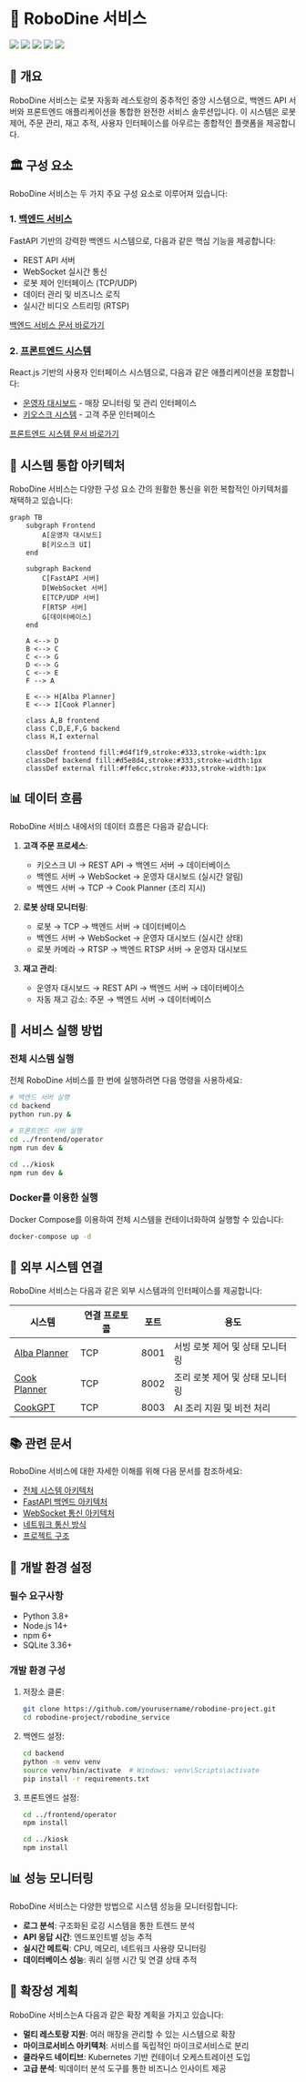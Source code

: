 # 🚀 RoboDine 서비스

![](https://img.shields.io/badge/Python-3.8+-blue) ![](https://img.shields.io/badge/FastAPI-0.68.0-green) ![](https://img.shields.io/badge/React-17.0.2-blue) ![](https://img.shields.io/badge/SQLite-3.36-orange) ![](https://img.shields.io/badge/WebSocket-4.0-purple)

## 📌 개요

RoboDine 서비스는 로봇 자동화 레스토랑의 중추적인 중앙 시스템으로, 백엔드 API 서버와 프론트엔드 애플리케이션을 통합한 완전한 서비스 솔루션입니다. 이 시스템은 로봇 제어, 주문 관리, 재고 추적, 사용자 인터페이스를 아우르는 종합적인 플랫폼을 제공합니다.

## 🏛️ 구성 요소

RoboDine 서비스는 두 가지 주요 구성 요소로 이루어져 있습니다:

### 1. [백엔드 서비스](backend)

FastAPI 기반의 강력한 백엔드 시스템으로, 다음과 같은 핵심 기능을 제공합니다:
- REST API 서버
- WebSocket 실시간 통신
- 로봇 제어 인터페이스 (TCP/UDP)
- 데이터 관리 및 비즈니스 로직
- 실시간 비디오 스트리밍 (RTSP)

[백엔드 서비스 문서 바로가기](backend/README.md)

### 2. [프론트엔드 시스템](frontend)

React.js 기반의 사용자 인터페이스 시스템으로, 다음과 같은 애플리케이션을 포함합니다:
- [운영자 대시보드](frontend/operator) - 매장 모니터링 및 관리 인터페이스
- [키오스크 시스템](frontend/kiosk) - 고객 주문 인터페이스

[프론트엔드 시스템 문서 바로가기](frontend/README.md)

## 🔄 시스템 통합 아키텍처

RoboDine 서비스는 다양한 구성 요소 간의 원활한 통신을 위한 복합적인 아키텍처를 채택하고 있습니다:

```mermaid
graph TB
    subgraph Frontend
        A[운영자 대시보드] 
        B[키오스크 UI]
    end
    
    subgraph Backend
        C[FastAPI 서버]
        D[WebSocket 서버]
        E[TCP/UDP 서버]
        F[RTSP 서버]
        G[데이터베이스]
    end
    
    A <--> D
    B <--> C
    C <--> G
    D <--> G
    C <--> E
    F --> A
    
    E <--> H[Alba Planner]
    E <--> I[Cook Planner]
    
    class A,B frontend
    class C,D,E,F,G backend
    class H,I external
    
    classDef frontend fill:#d4f1f9,stroke:#333,stroke-width:1px
    classDef backend fill:#d5e8d4,stroke:#333,stroke-width:1px
    classDef external fill:#ffe6cc,stroke:#333,stroke-width:1px
```

## 📊 데이터 흐름

RoboDine 서비스 내에서의 데이터 흐름은 다음과 같습니다:

1. **고객 주문 프로세스**:
   - 키오스크 UI → REST API → 백엔드 서버 → 데이터베이스
   - 백엔드 서버 → WebSocket → 운영자 대시보드 (실시간 알림)
   - 백엔드 서버 → TCP → Cook Planner (조리 지시)

2. **로봇 상태 모니터링**:
   - 로봇 → TCP → 백엔드 서버 → 데이터베이스
   - 백엔드 서버 → WebSocket → 운영자 대시보드 (실시간 상태)
   - 로봇 카메라 → RTSP → 백엔드 RTSP 서버 → 운영자 대시보드

3. **재고 관리**:
   - 운영자 대시보드 → REST API → 백엔드 서버 → 데이터베이스
   - 자동 재고 감소: 주문 → 백엔드 서버 → 데이터베이스

## 🚀 서비스 실행 방법

### 전체 시스템 실행

전체 RoboDine 서비스를 한 번에 실행하려면 다음 명령을 사용하세요:

```bash
# 백엔드 서버 실행
cd backend
python run.py &

# 프론트엔드 서버 실행
cd ../frontend/operator
npm run dev &

cd ../kiosk
npm run dev &
```

### Docker를 이용한 실행

Docker Compose를 이용하여 전체 시스템을 컨테이너화하여 실행할 수 있습니다:

```bash
docker-compose up -d
```

## 🔗 외부 시스템 연결

RoboDine 서비스는 다음과 같은 외부 시스템과의 인터페이스를 제공합니다:

| 시스템 | 연결 프로토콜 | 포트 | 용도 |
|--------|--------------|------|------|
| [Alba Planner](../alba_planner) | TCP | 8001 | 서빙 로봇 제어 및 상태 모니터링 |
| [Cook Planner](../cook_planner) | TCP | 8002 | 조리 로봇 제어 및 상태 모니터링 |
| [CookGPT](../cook_gpt) | TCP | 8003 | AI 조리 지원 및 비전 처리 |

## 📚 관련 문서

RoboDine 서비스에 대한 자세한 이해를 위해 다음 문서를 참조하세요:

- [전체 시스템 아키텍처](../docs/architecture.md)
- [FastAPI 백엔드 아키텍처](../docs/fastapi_architecture.md)
- [WebSocket 통신 아키텍처](../docs/websocket_architecture.md)
- [네트워크 통신 방식](../docs/network_communication.md)
- [프로젝트 구조](../docs/project_structure.md)

## 📌 개발 환경 설정

### 필수 요구사항

- Python 3.8+
- Node.js 14+
- npm 6+
- SQLite 3.36+

### 개발 환경 구성

1. 저장소 클론:
   ```bash
   git clone https://github.com/yourusername/robodine-project.git
   cd robodine-project/robodine_service
   ```

2. 백엔드 설정:
   ```bash
   cd backend
   python -m venv venv
   source venv/bin/activate  # Windows: venv\Scripts\activate
   pip install -r requirements.txt
   ```

3. 프론트엔드 설정:
   ```bash
   cd ../frontend/operator
   npm install
   
   cd ../kiosk
   npm install
   ```

## 📊 성능 모니터링

RoboDine 서비스는 다양한 방법으로 시스템 성능을 모니터링합니다:

- **로그 분석**: 구조화된 로깅 시스템을 통한 트렌드 분석
- **API 응답 시간**: 엔드포인트별 성능 추적
- **실시간 메트릭**: CPU, 메모리, 네트워크 사용량 모니터링
- **데이터베이스 성능**: 쿼리 실행 시간 및 연결 상태 추적

## 🚀 확장성 계획

RoboDine 서비스는A 다음과 같은 확장 계획을 가지고 있습니다:

- **멀티 레스토랑 지원**: 여러 매장을 관리할 수 있는 시스템으로 확장
- **마이크로서비스 아키텍처**: 서비스를 독립적인 마이크로서비스로 분리
- **클라우드 네이티브**: Kubernetes 기반 컨테이너 오케스트레이션 도입
- **고급 분석**: 빅데이터 분석 도구를 통한 비즈니스 인사이트 제공 